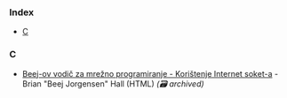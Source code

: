 ### Index

* [C](#c)


### C

* [Beej-ov vodič za mrežno programiranje - Korištenje Internet soket-a](https://web.archive.org/web/20181008134854/http://users.teol.net:80/~mvlado/sockets/) - Brian "Beej Jorgensen" Hall (HTML) *(:card_file_box: archived)*
